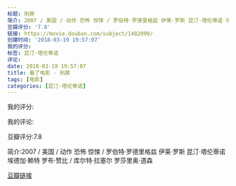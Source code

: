 ```yaml
---
标题: 刑房
简介: 2007 / 美国 / 动作 恐怖 惊悚 / 罗伯特·罗德里格兹 伊莱·罗斯 昆汀·塔伦蒂诺 埃德加·赖特 罗布·赞比 / 库尔特·拉塞尔 罗莎里奥·道森
豆瓣评分: '7.8'
链接: https://movie.douban.com/subject/1482090/
创建时间: '2018-03-19 19:57:07'
我的评分:
标签: 昆汀·塔伦蒂诺
评论:
date: 2018-03-19 19:57:07
title: 看了电影 - 刑房
tags: [电影]
categories: [昆汀·塔伦蒂诺]
---
```


我的评分:

我的评论:

豆瓣评分:7.8

简介:2007 / 美国 / 动作 恐怖 惊悚 / 罗伯特·罗德里格兹 伊莱·罗斯 昆汀·塔伦蒂诺 埃德加·赖特 罗布·赞比 / 库尔特·拉塞尔 罗莎里奥·道森

[豆瓣链接](https://movie.douban.com/subject/1482090/)

